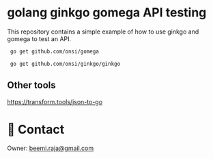# golang ginkgo gomega API testing

This repository contains a simple example of how to use ginkgo and gomega to test an API.

```bash
 go get github.com/onsi/gomega
```

```bash
 go get github.com/onsi/ginkgo/ginkgo
```

## Other tools
https://transform.tools/json-to-go

# :e-mail: Contact
Owner: [beemi.raja@gmail.com](beemi.raja@gmail.com)